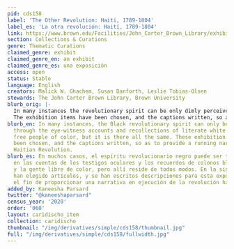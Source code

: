 ```yaml
---
pid: cds158
label: 'The Other Revolution: Haiti, 1789-1804'
label_es: 'La otra revolución: Haití, 1789-1804'
link: https://www.brown.edu/Facilities/John_Carter_Brown_Library/exhibitions/haitian/index.html
section: Collections & Curations
genre: Thematic Curations
claimed_genre: exhibit
claimed_genre_en: an exhibit
claimed_genre_es: una exposición
access: open
status: Stable
language: English
creators: Malick W. Ghachem, Susan Danforth, Leslie Tobias-Olsen
stewards: The John Carter Brown Library, Brown University
blurb_orig: |-
  In many instances the revolutionary spirit can be only dimly perceived through the eye-witness accounts and recollections of literate white colonists and free people of color, but it is there all the same.
  The exhibition items have been chosen, and the captions written, so as to provide a running narrative of the Haitian Revolution.
blurb_en: In many instances, the Black revolutionary spirit can only be dimly perceived
  through the eye-witness accounts and recollections of literate white colonists and
  free people of color, but it is there all the same. These exhibition items have
  been chosen, and the captions written, so as to provide a running narrative of the
  Haitian Revolution.
blurb_es: En muchos casos, el espíritu revolucionario negro puede ser tan solo percibido
  en las cuentas de los testigos oculares y los recuerdos de colonos blancos alfabetizados
  y la gente libre de color, pero allí reside de todos modos. En la siguiente, se
  han elegido artículos, y se han escritos descripciones para esta exposición con
  el fin de proporcionar una narrativa en ejecución de la revolución haitiana.
added_by: Kaneesha Parsard
twitter: "@kaneeshaparsard"
census_year: '2020'
order: '060'
layout: caridischo_item
collection: caridischo
thumbnail: "/img/derivatives/simple/cds158/thumbnail.jpg"
full: "/img/derivatives/simple/cds158/fullwidth.jpg"
---
```

